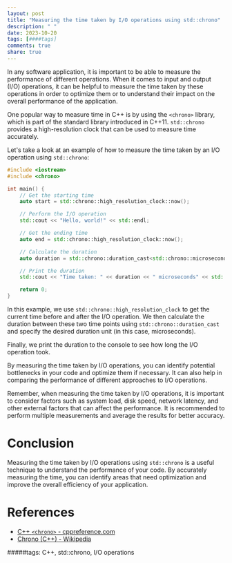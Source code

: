 ```yaml
---
layout: post
title: "Measuring the time taken by I/O operations using std::chrono"
description: " "
date: 2023-10-20
tags: [####tags]
comments: true
share: true
---
```


In any software application, it is important to be able to measure the performance of different operations. When it comes to input and output (I/O) operations, it can be helpful to measure the time taken by these operations in order to optimize them or to understand their impact on the overall performance of the application.

One popular way to measure time in C++ is by using the `<chrono>` library, which is part of the standard library introduced in C++11. `std::chrono` provides a high-resolution clock that can be used to measure time accurately.

Let's take a look at an example of how to measure the time taken by an I/O operation using `std::chrono`:

```cpp
#include <iostream>
#include <chrono>

int main() {
    // Get the starting time
    auto start = std::chrono::high_resolution_clock::now();

    // Perform the I/O operation
    std::cout << "Hello, world!" << std::endl;

    // Get the ending time
    auto end = std::chrono::high_resolution_clock::now();

    // Calculate the duration
    auto duration = std::chrono::duration_cast<std::chrono::microseconds>(end - start).count();

    // Print the duration
    std::cout << "Time taken: " << duration << " microseconds" << std::endl;

    return 0;
}
```

In this example, we use `std::chrono::high_resolution_clock` to get the current time before and after the I/O operation. We then calculate the duration between these two time points using `std::chrono::duration_cast` and specify the desired duration unit (in this case, microseconds).

Finally, we print the duration to the console to see how long the I/O operation took.

By measuring the time taken by I/O operations, you can identify potential bottlenecks in your code and optimize them if necessary. It can also help in comparing the performance of different approaches to I/O operations.

Remember, when measuring the time taken by I/O operations, it is important to consider factors such as system load, disk speed, network latency, and other external factors that can affect the performance. It is recommended to perform multiple measurements and average the results for better accuracy.

# Conclusion

Measuring the time taken by I/O operations using `std::chrono` is a useful technique to understand the performance of your code. By accurately measuring the time, you can identify areas that need optimization and improve the overall efficiency of your application.

# References
- [C++ `<chrono>` - cppreference.com](https://en.cppreference.com/w/cpp/chrono)
- [Chrono (C++) - Wikipedia](https://en.wikipedia.org/wiki/Chrono_(C%2B%2B))

#####tags: C++, std::chrono, I/O operations
